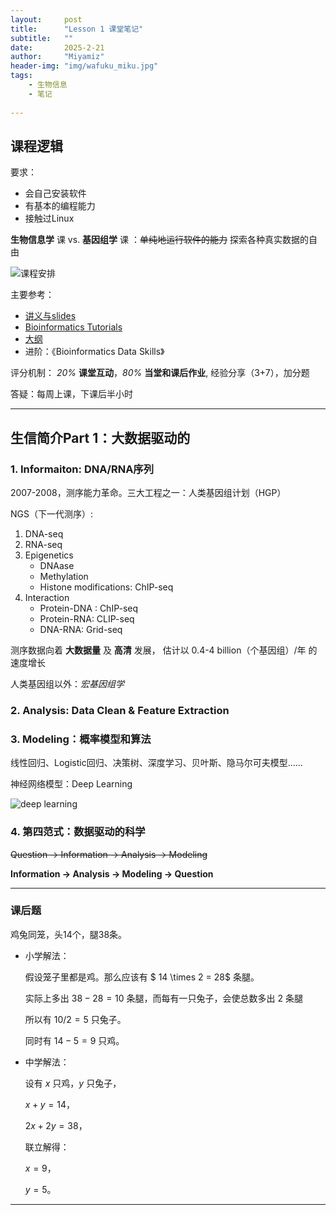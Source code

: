 ```yaml
---
layout:     post
title:      "Lesson 1 课堂笔记"
subtitle:   ""
date:       2025-2-21
author:     "Miyamiz"
header-img: "img/wafuku_miku.jpg"
tags:
    - 生物信息
    - 笔记
    
---
```


##  课程逻辑

要求：
- 会自己安装软件
- 有基本的编程能力
- 接触过Linux

**生物信息学** 课 vs. **基因组学** 课 ：~~单纯地运行软件的能力~~ 探索各种真实数据的自由

![课程安排](https://miyamiz39.github.io/Miya-Bioinfo/课程大纲.png)

主要参考：
- [讲义与slides](https://cloud.tsinghua.edu.cn/d/dcbb0944631a4291b34c/?p=%2F&mode=list)
- [Bioinformatics Tutorials](https://book.ncrnalab.org)
- [大纲](https://365.kdocs.cn/l/caAbfIt5y8Fk)
- 进阶：《Bioinformatics Data Skills》

评分机制：
*20%* **课堂互动**，*80%* **当堂和课后作业**, 经验分享（3+7），加分题

答疑：每周上课，下课后半小时

---

##  生信简介Part 1：大数据驱动的


### 1. Informaiton: DNA/RNA序列
2007-2008，测序能力革命。三大工程之一：人类基因组计划（HGP）

NGS（下一代测序）:

1. DNA-seq
2. RNA-seq
3. Epigenetics
    - DNAase
    - Methylation
    - Histone modifications: ChIP-seq
4. Interaction
    - Protein-DNA : ChIP-seq
    - Protein-RNA: CLIP-seq 
    - DNA-RNA: Grid-seq

测序数据向着 **大数据量** 及 **高清** 发展，
估计以 0.4-4 billion（个基因组）/年 的速度增长

人类基因组以外：*宏基因组学*

### 2. Analysis: Data Clean & Feature Extraction

### 3. Modeling：概率模型和算法

线性回归、Logistic回归、决策树、深度学习、贝叶斯、隐马尔可夫模型......

神经网络模型：Deep Learning

![deep learning](https://miyamiz39.github.io/Miya-Bioinfo/deeplearn.png)

### 4. 第四范式：数据驱动的科学
~~Question -> Information -> Analysis -> Modeling~~

**Information -> Analysis -> Modeling -> Question**

---
### 课后题
鸡兔同笼，头14个，腿38条。

- 小学解法：

    假设笼子里都是鸡。那么应该有
    $ 14 \times 2 = 28$ 条腿。
    
    实际上多出 $38 - 28 = 10$ 条腿，而每有一只兔子，会使总数多出 $2$ 条腿

    所以有 $10 / 2 = 5$ 只兔子。

    同时有 $14 - 5 = 9$ 只鸡。

- 中学解法：

    设有 $x$ 只鸡，$y$ 只兔子，
    

    $x + y = 14$，
    
    $2x + 2y = 38$，
    
   联立解得：

    $x = 9$，
    
    $y = 5$。

---
